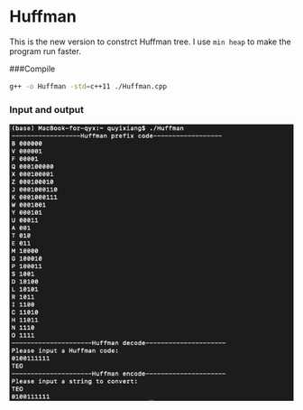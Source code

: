# Huffman

This is the new version to constrct Huffman tree. I use ``min heap`` to make the program run faster.

###Compile

```bash
g++ -o Huffman -std=c++11 ./Huffman.cpp
```

### Input and output



![Huffman](./Huffman.png)